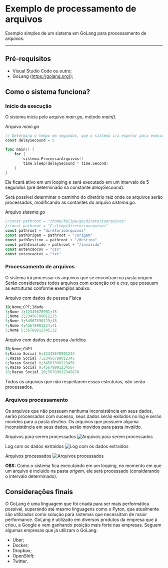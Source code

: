 # Exemplo de processamento de arquivos

Exemplo simples de um sistema em GoLang para processamento de arquivos.

___

## Pré-requisitos
* Visual Studio Code ou outro;
* GoLang (https://golang.org/);

## Como o sistema funciona?

### Início da execução
O sistema inicia pelo arquivo *main.go*, método *main()*.

Arquivo *main.go*
```go
// Determina o tempo em segundos, que o sistema ira esperar para executar novamente.
const delaySecound = 5

func main() {
	for {
		sistema.ProcessarArquivos()
		time.Sleep(delaySecound * time.Second)
	}
}
```

Ele ficará ativo em um looping e será executado em um intervalo de 5 segundos (pré determinado na constante *delaySecound*).

Será possível determinar o caminho do diretório raiz onde os arquivos serão processados, modificando as contantes do arquivo *sistema.go*.

Arquivo *sistema.go*
```go
//const pathroot = "/home/felipe/go/diretorioarquivos"
//const pathroot = "C:/temp/diretorioarquivos"
const pathroot = "diretorioarquivos"
const pathOrigem = pathroot + "/origem"
const pathDestino = pathroot + "/destino"
const pathInvalido = pathroot + "/invalido"
const extencaocsv = "csv"
const extencaotxt = "txt"
```


### Processamento de arquivos
O sistema irá processar os arquivos que se encontram na pasta *origem*. Serão considerados todos arquivos com extenção *txt* e *cvs*, que possuem as extruturas conforme exemplos abaixo:

Arquivo com dados de pessoa Física
```sql
ID;Nome;CPF;Idade
1;Nome 1;12345678901;15
2;Nome 2;23456789012;25
3;Nome 3;34567890123;18
4;Nome 4;45678901234;41
5;Nome 5;56789012345;32
```

Arquivo com dados de pessoa Jurídica
```sql
ID;Nome;CNPJ
6;Razao Social 6;12345678901234
7;Razao Social 7;23456789012345
8;Razao Social 8;34567890123456
9;Razao Social 9;45678901234567
10;Razao Social 10;56789012345678
```

Todos os arquivos que não respeitarem essas estruturas, não serão processados.

### Arquivos processamento
Os arquivos que não possuem nenhuma inconsistência em seus dados, serão processados com sucesso, seus dados serão exibidos no log e serão movidos para a pasta *destino*. Os arquivos que possuem alguma inconsistência em seus dados, serão movidos para pasta *invalido*.

Arquivos para serem processados
![Arquivos para serem processados](https://github.com/felipesulzbach/exemplo-files-process/blob/master/img/aprocessar.png)

Log com os dados extraidos
![Log com os dados extraidos](https://github.com/felipesulzbach/exemplo-files-process/blob/master/img/logdados.png)

Arquivos processados
![Arquivos processados](https://github.com/felipesulzbach/exemplo-files-process/blob/master/img/processados.png)

**OBS:** Como o sistema fica executando em um looping, no momento em que um arquivo é incluido na pasta *origem*, ele será processado (considerando o intervalo determinado).

## Considerações finais
O GoLang é uma linguagem que foi criada para ser mais performática possível, superando até mesmo linguagens como o Pyton, que atualmente são utilizados como solução para sistemas que necessitam de maior performance.
GoLang é utilizado em diversos produtos da empresa que à criou, a Google e vem ganhando posição mais forte nas empresas. Seguem algumas empresas que já utilizam o GoLang:
* Uber;
* Docker;
* Dropbox;
* OpenShift;
* Twitter.
